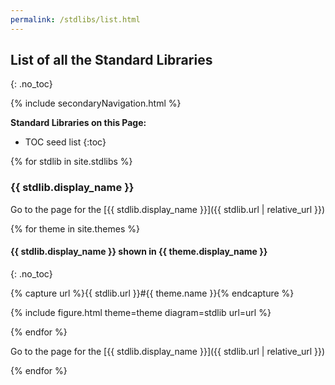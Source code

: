 ```yaml
---
permalink: /stdlibs/list.html
---
```

## List of all the Standard Libraries
{: .no_toc}

{% include secondaryNavigation.html %}

**Standard Libraries on this Page:**

* TOC seed list
{:toc}

{% for stdlib in site.stdlibs %}

### {{ stdlib.display_name }}

Go to the page for the [{{ stdlib.display_name }}]({{ stdlib.url | relative_url }})

{% for theme in site.themes %}

#### {{ stdlib.display_name }} shown in {{ theme.display_name }}
{: .no_toc}

{% capture url %}{{ stdlib.url }}#{{ theme.name }}{% endcapture %}

{% include figure.html theme=theme diagram=stdlib url=url %}

{% endfor %}

Go to the page for the [{{ stdlib.display_name }}]({{ stdlib.url | relative_url }})

{% endfor %}
